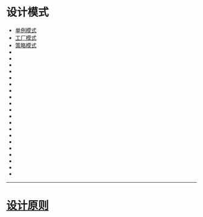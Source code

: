 # 设计模式
+ [单例模式](https://github.com/Tanglong9344/JavaBasic/blob/master/src/design_mode/SingleInstance.java)
+ [工厂模式](https://github.com/Tanglong9344/JavaBasic/blob/master/src/design_mode/FactoryMode.java)
+ [策略模式](https://github.com/Tanglong9344/JavaBasic/blob/master/src/design_mode/StrategyMode.java)
+ []()
+ []()
+ []()
+ []()
+ []()
+ []()
+ []()
+ []()
+ []()
+ []()
+ []()
+ []()
+ []()
+ []()
+ []()
+ []()
+ []()
+ []()
+ []()
+ []()
---
# [设计原则](https://github.com/Tanglong9344/JavaBasic/blob/master/src/design_mode/principles.md)
